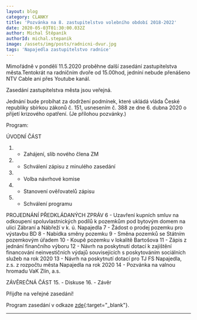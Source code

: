 ```yaml
---
layout: blog
category: CLANKY
title: 'Pozvánka na 8. zastupitelstvo volebního období 2018-2022'
date: 2020-05-03T01:30:00.032Z
author: Michal Štěpaník
authorId: michal.stepanik
image: /assets/img/posts/radnicni-dvur.jpg
tags: 'Napajedla zastupitelstvo radnice'
---
```


Mimořádně v pondělí 11.5.2020 proběhne další zasedání zastupitelstva města.Tentokrát na radničním dvoře od 15.00hod, jedníní nebude přenášeno NTV Cable ani přes Youtube kanál. 

Zasedání zastupitelstva města jsou veřejná.

Jednání bude probíhat za dodržení podmínek, které ukládá vláda České republiky sbírkou zákonů č. 151, usnesením č. 388 ze dne 6. dubna 2020 o přijetí krizového opatření. (Je přílohou pozvánky.)

Program:

ÚVODNÍ ČÁST
1. - Zahájení, slib nového člena ZM
2. - Schválení zápisu z minulého zasedání
3. - Volba návrhové komise
4. - Stanovení ověřovatelů zápisu
5. - Schválení programu

PROJEDNÁNÍ PŘEDKLÁDANÝCH ZPRÁV
6 - Uzavření kupních smluv na odkoupení spoluvlastnických podílů k pozemkům pod bytovým domem na ulici Zábraní a Nábřeží v k. ú. Napajedla
7 - Žádost o prodej pozemku pro výstavbu BD
8 - Nabídka směny pozemku
9 - Směna pozemků se Státním pozemkovým úřadem
10 - Koupě pozemku v lokalitě Bartošova
11 - Zápis z jednání finančního výboru
12 - Návrh na poskytnutí dotací k zajištění financování neinvestičních výdajů souvisejících s poskytováním sociálních služeb na rok 2020
13 - Návrh na poskytnutí dotací pro TJ FS Napajedla, z.s. z rozpočtu města Napajedla na rok 2020
14 - Pozvánka na valnou hromadu VaK Zlín, a.s.

ZÁVĚREČNÁ ČÁST
15. - Diskuse
16. - Závěr


Přijďte na veřejné zasedání! 



Program zasedání v odkaze [zde](https://www.napajedla.cz/urad/uredni-deska/pozvanka-na-zasedani-zastupitelstva-mesta-dne-11kvetna-2020-1822.html){:target="_blank"}.

 



---

